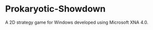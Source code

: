 Prokaryotic-Showdown
====================

A 2D strategy game for Windows developed using Microsoft XNA 4.0.

